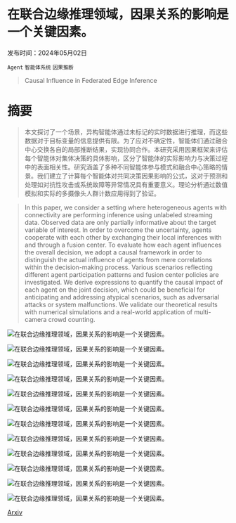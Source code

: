 # 在联合边缘推理领域，因果关系的影响是一个关键因素。

发布时间：2024年05月02日

`Agent` `智能体系统` `因果推断`

> Causal Influence in Federated Edge Inference

# 摘要

> 本文探讨了一个场景，异构智能体通过未标记的实时数据进行推理，而这些数据对于目标变量的信息提供有限。为了应对不确定性，智能体们通过融合中心交换各自的局部推断结果，实现协同合作。本研究采用因果框架来评估每个智能体对集体决策的具体影响，区分了智能体的实际影响力与决策过程中的表面相关性。研究涵盖了多种不同智能体参与模式和融合中心策略的情景。我们建立了计算每个智能体对共同决策因果影响的公式，这对于预测和处理如对抗性攻击或系统故障等异常情况具有重要意义。理论分析通过数值模拟和实际的多摄像头人群计数应用得到了验证。

> In this paper, we consider a setting where heterogeneous agents with connectivity are performing inference using unlabeled streaming data. Observed data are only partially informative about the target variable of interest. In order to overcome the uncertainty, agents cooperate with each other by exchanging their local inferences with and through a fusion center. To evaluate how each agent influences the overall decision, we adopt a causal framework in order to distinguish the actual influence of agents from mere correlations within the decision-making process. Various scenarios reflecting different agent participation patterns and fusion center policies are investigated. We derive expressions to quantify the causal impact of each agent on the joint decision, which could be beneficial for anticipating and addressing atypical scenarios, such as adversarial attacks or system malfunctions. We validate our theoretical results with numerical simulations and a real-world application of multi-camera crowd counting.

![在联合边缘推理领域，因果关系的影响是一个关键因素。](../../..//opt/data/Projects/HuggingArxiv/paper_images/2405.01260/x1.png)

![在联合边缘推理领域，因果关系的影响是一个关键因素。](../../..//opt/data/Projects/HuggingArxiv/paper_images/2405.01260/x2.png)

![在联合边缘推理领域，因果关系的影响是一个关键因素。](../../..//opt/data/Projects/HuggingArxiv/paper_images/2405.01260/x3.png)

![在联合边缘推理领域，因果关系的影响是一个关键因素。](../../..//opt/data/Projects/HuggingArxiv/paper_images/2405.01260/x4.png)

![在联合边缘推理领域，因果关系的影响是一个关键因素。](../../..//opt/data/Projects/HuggingArxiv/paper_images/2405.01260/x5.png)

![在联合边缘推理领域，因果关系的影响是一个关键因素。](../../..//opt/data/Projects/HuggingArxiv/paper_images/2405.01260/x6.png)

![在联合边缘推理领域，因果关系的影响是一个关键因素。](../../..//opt/data/Projects/HuggingArxiv/paper_images/2405.01260/x7.png)

![在联合边缘推理领域，因果关系的影响是一个关键因素。](../../..//opt/data/Projects/HuggingArxiv/paper_images/2405.01260/00001965_c1.png)

![在联合边缘推理领域，因果关系的影响是一个关键因素。](../../..//opt/data/Projects/HuggingArxiv/paper_images/2405.01260/00001965_c3.png)

![在联合边缘推理领域，因果关系的影响是一个关键因素。](../../..//opt/data/Projects/HuggingArxiv/paper_images/2405.01260/00001965_c6.png)

![在联合边缘推理领域，因果关系的影响是一个关键因素。](../../..//opt/data/Projects/HuggingArxiv/paper_images/2405.01260/x8.png)

![在联合边缘推理领域，因果关系的影响是一个关键因素。](../../..//opt/data/Projects/HuggingArxiv/paper_images/2405.01260/x9.png)

[Arxiv](https://arxiv.org/abs/2405.01260)